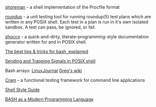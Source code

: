 [shoreman](https://github.com/hecticjeff/shoreman) - a shell implementation of the Procfile format

[roundup](https://github.com/bmizerany/roundup) - a unit testing tool for running roundup(5) test plans which are
written in any POSIX shell.  Each test in a plan is run in it's own isolated
sandbox.  A test can pass, be ignored, or fail.

[shocco](http://rtomayko.github.com/shocco/) - a quick-and-dirty, literate-programming-style
documentation generator written for and in POSIX shell.

[The best tips & tricks for bash, explained](http://www.linuxtutorialblog.com/post/tutorial-the-best-tips-tricks-for-bash)

[Sending and Trapping Signals in POSIX shell](http://mywiki.wooledge.org/SignalTrap)

Bash arrays: [LinuxJournal](http://www.linuxjournal.com/content/bash-arrays) [Greg's wiki](http://mywiki.wooledge.org/BashGuide/Arrays)

[Cram](https://bitheap.org/cram/) - a functional testing framework for command line applications

[Shell Style Guide](http://google-styleguide.googlecode.com/svn/trunk/shell.xml)

[BASH as a Modern Programming Language](http://digital-era.net/wp-content/uploads/2013/12/BASH-as-a-Modern-Programming-Language-Presentation-1.pdf) 

